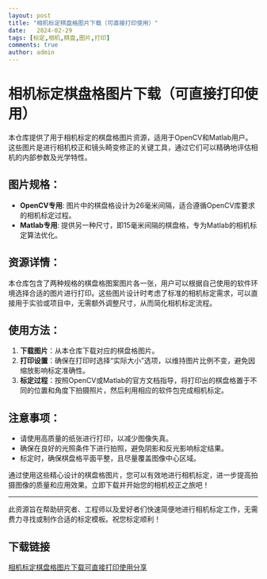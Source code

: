 ```yaml
---
layout: post
title: "相机标定棋盘格图片下载（可直接打印使用）"
date:   2024-02-29
tags: [标定,相机,棋盘,图片,打印]
comments: true
author: admin
---
```

# 相机标定棋盘格图片下载（可直接打印使用）

本仓库提供了用于相机标定的棋盘格图片资源，适用于OpenCV和Matlab用户。这些图片是进行相机校正和镜头畸变修正的关键工具，通过它们可以精确地评估相机的内部参数及光学特性。

## 图片规格：
- **OpenCV专用**: 图片中的棋盘格设计为26毫米间隔，适合遵循OpenCV库要求的相机标定过程。
- **Matlab专用**: 提供另一种尺寸，即15毫米间隔的棋盘格，专为Matlab的相机标定算法优化。
  
## 资源详情：
本仓库包含了两种规格的棋盘格图案图片各一张，用户可以根据自己使用的软件环境选择合适的图片进行打印。这些图片设计时考虑了标准的相机标定需求，可以直接用于实验或项目中，无需额外调整尺寸，从而简化相机标定流程。

## 使用方法：
1. **下载图片**：从本仓库下载对应的棋盘格图片。
2. **打印设置**：确保在打印时选择“实际大小”选项，以维持图片比例不变，避免因缩放影响标定准确性。
3. **标定过程**：按照OpenCV或Matlab的官方文档指导，将打印出的棋盘格置于不同的位置和角度下拍摄照片，然后利用相应的软件包完成相机标定。
   
## 注意事项：
- 请使用高质量的纸张进行打印，以减少图像失真。
- 确保在良好的光照条件下进行拍照，避免阴影和反光影响标定结果。
- 标定时，确保棋盘格平面平整，且尽量覆盖图像中心区域。

通过使用这些精心设计的棋盘格图片，您可以有效地进行相机标定，进一步提高拍摄图像的质量和应用效果。立即下载并开始您的相机校正之旅吧！

---

此资源旨在帮助研究者、工程师以及爱好者们快速简便地进行相机标定工作，无需费力寻找或制作合适的标定模板。祝您标定顺利！

## 下载链接

[相机标定棋盘格图片下载可直接打印使用分享](https://pan.quark.cn/s/e5c004501b4b)